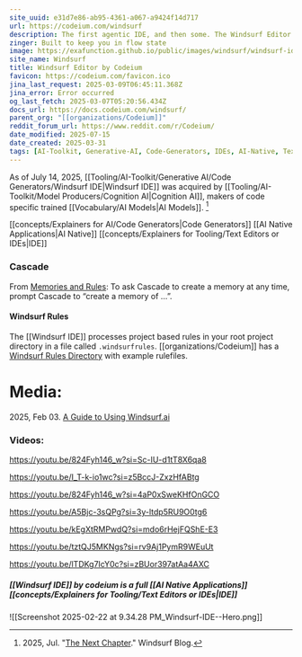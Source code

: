 ```yaml
---
site_uuid: e31d7e86-ab95-4361-a067-a9424f14d717
url: https://codeium.com/windsurf
description: The first agentic IDE, and then some. The Windsurf Editor is where the work of developers and AI truly flow together, allowing for a coding experience thatfeels like literal magic.
zinger: Built to keep you in flow state
image: https://exafunction.github.io/public/images/windsurf/windsurf-ide-thumbnail.jpg
site_name: Windsurf
title: Windsurf Editor by Codeium
favicon: https://codeium.com/favicon.ico
jina_last_request: 2025-03-09T06:45:11.368Z
jina_error: Error occurred
og_last_fetch: 2025-03-07T05:20:56.434Z
docs_url: https://docs.codeium.com/windsurf/
parent_org: "[[organizations/Codeium]]"
reddit_forum_url: https://www.reddit.com/r/Codeium/
date_modified: 2025-07-15
date_created: 2025-03-31
tags: [AI-Toolkit, Generative-AI, Code-Generators, IDEs, AI-Native, Text-Editors]
---
```

As of July 14, 2025, [[Tooling/AI-Toolkit/Generative AI/Code Generators/Windsurf IDE|Windsurf IDE]] was acquired by [[Tooling/AI-Toolkit/Model Producers/Cognition AI|Cognition AI]], makers of code specific trained [[Vocabulary/AI Models|AI Models]]. [^f3tghx]

[[concepts/Explainers for AI/Code Generators|Code Generators]] [[AI Native Applications|AI Native]] [[concepts/Explainers for Tooling/Text Editors or IDEs|IDE]]

### Cascade
From [Memories and Rules](https://docs.codeium.com/windsurf/memories):
To ask Cascade to create a memory at any time, prompt Cascade to “create a memory of …”.

#### Windsurf Rules
The [[Windsurf IDE]] processes project based rules in your root project directory in a file called `.windsurfrules`.
[[organizations/Codeium]] has a [Windsurf Rules Directory](https://codeium.com/windsurf/directory) with example rulefiles.


# Media:

2025, Feb 03. [A Guide to Using Windsurf.ai](https://codeparrot.ai/blogs/a-guide-to-using-windsurfai)
### Videos:

https://youtu.be/824Fyh146_w?si=Sc-IU-d1tT8X6qa8

https://youtu.be/I_T-k-io1wc?si=z5BccJ-ZxzHfABtg

https://youtu.be/824Fyh146_w?si=4aP0xSweKHfOnGCO

https://youtu.be/A5Bjc-3sQPg?si=3y-ltdp5RU9O0tg6

https://youtu.be/kEgXtRMPwdQ?si=mdo6rHejFQShE-E3

https://youtu.be/tztQJ5MKNgs?si=rv9Aj1PymR9WEuUt

https://youtu.be/lTDKg7IcY0c?si=zBUor397atAa4AXC
##### [[Windsurf IDE]] by codeium is a full [[AI Native Applications]] [[concepts/Explainers for Tooling/Text Editors or IDEs|IDE]]
![[Screenshot 2025-02-22 at 9.34.28 PM_Windsurf-IDE--Hero.png]]


[^f3tghx]: 2025, Jul. "[The Next Chapter](https://windsurf.com/blog/windsurfs-next-chapter)." Windsurf Blog.    